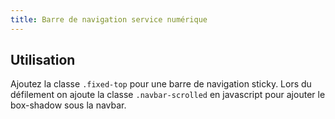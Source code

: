 ```yaml
---
title: Barre de navigation service numérique
---
```


## Utilisation

Ajoutez la classe <code>.fixed-top</code> pour une barre de navigation sticky.
Lors du défilement on ajoute la classe <code>.navbar-scrolled</code> en javascript pour ajouter le box-shadow sous la navbar.
